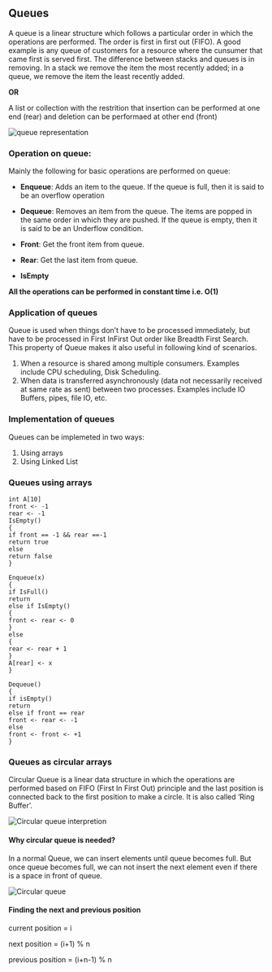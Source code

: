 ## Queues

A queue is a linear structure which follows a particular order in which the operations are performed. The order is first in first out (FIFO). A good example is any queue of customers for a resource where the cunsumer that came first is served first. The difference between stacks and queues is in removing. In a stack we remove the item the most recently added; in a queue, we remove the item the least recently added.

**OR**

A list or collection with the restrition that insertion can be performed at one end (rear) and deletion can be performaed at other end (front)

![queue representation](https://media.geeksforgeeks.org/wp-content/cdn-uploads/gq/2014/02/Queue.png)

### Operation on queue:

Mainly the following for basic operations are performed on queue:

- **Enqueue**: Adds an item to the queue. If the queue is full, then it is said to be an overflow operation

- **Dequeue**: Removes an item from the queue. The items are popped in the same order in which they are pushed. If the queue is empty, then it is said to be an Underflow condition.
- **Front**: Get the front item from queue.
- **Rear**: Get the last item from queue.
- **IsEmpty**

**All the operations can be performed in constant time i.e. O(1)**

### Application of queues

Queue is used when things don’t have to be processed immediately, but have to be processed in First InFirst Out order like Breadth First Search. This property of Queue makes it also useful in following kind of scenarios.

1. When a resource is shared among multiple consumers. Examples include CPU scheduling, Disk Scheduling.
2. When data is transferred asynchronously (data not necessarily received at same rate as sent) between two processes. Examples include IO Buffers, pipes, file IO, etc.

### Implementation of queues

Queues can be implemeted in two ways:

1. Using arrays
2. Using Linked List

### Queues using arrays

    int A[10]
    front <- -1
    rear <- -1
    IsEmpty()
    {
    if front == -1 && rear ==-1
    return true
    else
    return false
    }

    Enqueue(x)
    {
    if IsFull()
    return
    else if IsEmpty()
    {
    front <- rear <- 0
    }
    else
    {
    rear <- rear + 1
    }
    A[rear] <- x
    }

    Dequeue()
    {
    if isEmpty()
    return
    else if front == rear
    front <- rear <- -1
    else
    front <- front <- +1
    }

### Queues as circular arrays

Circular Queue is a linear data structure in which the operations are performed based on FIFO (First In First Out) principle and the last position is connected back to the first position to make a circle. It is also called ‘Ring Buffer’.

![Circular queue interpretion](https://media.geeksforgeeks.org/wp-content/uploads/Circular-queue.png)

#### Why circular queue is needed?

In a normal Queue, we can insert elements until queue becomes full. But once queue becomes full, we can not insert the next element even if there is a space in front of queue.

![Circular queue](https://media.geeksforgeeks.org/wp-content/uploads/Circular-queue_1.png)

#### Finding the next and previous position

current position = i

next position = (i+1) % n

previous position = (i+n-1) % n
